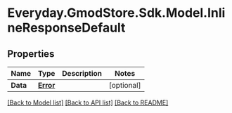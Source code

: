 # Everyday.GmodStore.Sdk.Model.InlineResponseDefault
## Properties

Name | Type | Description | Notes
------------ | ------------- | ------------- | -------------
**Data** | [**Error**](Error.md) |  | [optional] 

[[Back to Model list]](../README.md#documentation-for-models) [[Back to API list]](../README.md#documentation-for-api-endpoints) [[Back to README]](../README.md)

